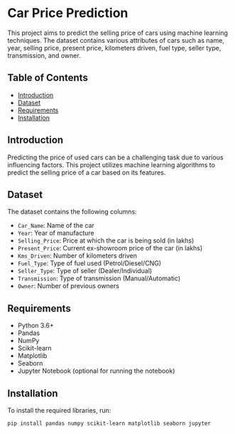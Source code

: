 # Car Price Prediction

This project aims to predict the selling price of cars using machine learning techniques. The dataset contains various attributes of cars such as name, year, selling price, present price, kilometers driven, fuel type, seller type, transmission, and owner.

## Table of Contents

- [Introduction](#introduction)
- [Dataset](#dataset)
- [Requirements](#requirements)
- [Installation](#installation)



## Introduction

Predicting the price of used cars can be a challenging task due to various influencing factors. This project utilizes machine learning algorithms to predict the selling price of a car based on its features.

## Dataset

The dataset contains the following columns:

- `Car_Name`: Name of the car
- `Year`: Year of manufacture
- `Selling_Price`: Price at which the car is being sold (in lakhs)
- `Present_Price`: Current ex-showroom price of the car (in lakhs)
- `Kms_Driven`: Number of kilometers driven
- `Fuel_Type`: Type of fuel used (Petrol/Diesel/CNG)
- `Seller_Type`: Type of seller (Dealer/Individual)
- `Transmission`: Type of transmission (Manual/Automatic)
- `Owner`: Number of previous owners

## Requirements

- Python 3.6+
- Pandas
- NumPy
- Scikit-learn
- Matplotlib
- Seaborn
- Jupyter Notebook (optional for running the notebook)

## Installation

To install the required libraries, run:

```bash
pip install pandas numpy scikit-learn matplotlib seaborn jupyter
